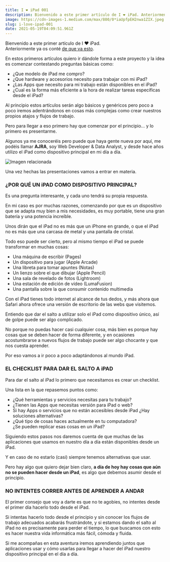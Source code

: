 ```yaml
---
title: I ❤️ iPad 001
description: Bienvenido a este primer artículo de I ❤️ iPad. Anteriormente ya os conté de que va esto.
image: https://cdn-images-1.medium.com/max/800/0*iaUpfpEH2nwa1ZIX.jpeg
slug: i-love-ipad-001
date: 2021-05-19T04:09:51.961Z
---
```


Bienvenido a este primer artículo de I ❤️ iPad.  
Anteriormente ya os conté [de que va esto](https://ajra.substack.com/p/loveipad).

En estos primeros artículos quiero ir dándole forma a este proyecto y la idea es comenzar contestando preguntas básicas como:

- ¿Que modelo de iPad me compro?
- ¿Que hardware y accesorios necesito para trabajar con mi iPad?
- ¿Las Apps que necesito para mi trabajo están disponibles en el iPad?
- ¿Cual es la forma más eficiente a la hora de realizar tareas específicas desde el iPad?

Al principio estos artículos serán algo básicos y genéricos pero poco a poco iremos adentrándonos en cosas más complejas como crear nuestros propios atajos y flujos de trabajo.

Pero para llegar a eso primero hay que comenzar por el principio… y lo primero es presentarme.

Algunos ya me conoceréis pero puede que haya gente nueva por aquí, me podéis llamar **AJRA**, soy Web Developer & Data Analyst, y desde hace años utilizo el iPad como dispositivo principal en mi día a día.

![Imagen relacionada](https://cdn-images-1.medium.com/max/800/1*L4hzTt3do8joECEcAerTEg.jpeg)

Una vez hechas las presentaciones vamos a entrar en materia.

### ¿POR QUÉ UN iPAD COMO DISPOSITIVO PRINCIPAL?

Es una pregunta interesante, y cada uno tendrá su propia respuesta.

En mi caso es por muchas razones, comenzando por que es un dispositivo que se adapta muy bien a mis necesidades, es muy portable, tiene una gran batería y una potencia increíble.

Unos dirán que el iPad no es más que un iPhone en grande, o que el iPad no es más que una carcasa de metal y una pantalla de cristal.

Todo eso puede ser cierto, pero al mismo tiempo el iPad se puede transformar en muchas cosas:

- Una máquina de escribir (Pages)
- Un dispositivo para jugar (Apple Arcade)
- Una libreta para tomar apuntes (Notas)
- Un lienzo sobre el que dibujar (Apple Pencil)
- Una sala de revelado de fotos (Lightroom)
- Una estación de edición de vídeo (LumaFusion)
- Una pantalla sobre la que consumir contenido multimedia

Con el iPad tienes todo internet al alcance de tus dedos, y más ahora que Safari ahora ofrece una versión de escritorio de las webs que visitemos.

Entiendo que dar el salto a utilizar solo el iPad como dispositivo único, así de golpe puede ser algo complicado.

No porque no puedas hacer casi cualquier cosa, más bien es porque hay cosas que se deben hacer de forma diferente, y en ocasiones acostumbrarse a nuevos flujos de trabajo puede ser algo chocante y que nos cuesta aprender.

Por eso vamos a ir poco a poco adaptándonos al mundo iPad.

### EL CHECKLIST PARA DAR EL SALTO A iPAD

Para dar el salto al iPad lo primero que necesitamos es crear un checklist.

Una lista en la que repasemos puntos como:

- ¿Qué herramientas y servicios necesitas para tu trabajo?
- ¿Tienen las Apps que necesitas versión para iPad o web?
- Si hay Apps o servicios que no están accesibles desde iPad ¿Hay soluciones alternativas?
- ¿Qué tipo de cosas haces actualmente en tu computadora?  
  ¿Se pueden replicar esas cosas en un iPad?

Siguiendo estos pasos nos daremos cuenta de que muchas de las aplicaciones que usamos en nuestro día a día están disponibles desde un iPad.

Y en caso de no estarlo (casi) siempre tenemos alternativas que usar.

Pero hay algo que quiero dejar bien claro, **a día de hoy hay cosas que aún no se pueden hacer desde un iPad**, es algo que debemos asumir desde el principio.

### NO INTENTES CORRER ANTES DE APRENDER A ANDAR

El primer consejo que voy a darte es que no te agobies, no intentes desde el primer día hacerlo todo desde el iPad.

Si intentas hacerlo todo desde el principio y sin conocer los flujos de trabajo adecuados acabarás frustrándote, y si estamos dando el salto al iPad no es precisamente para perder el tiempo, lo que buscamos con esto es hacer nuestra vida informática más fácil, cómoda y fluida.

Si me acompañas en esta aventura iremos aprendiendo juntos que aplicaciones usar y cómo usarlas para llegar a hacer del iPad nuestro dispositivo principal en el día a día.
